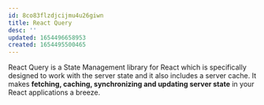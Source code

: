 ```yaml
---
id: 8co83flzdjcijmu4u26giwn
title: React Query
desc: ''
updated: 1654496658953
created: 1654495500465
---
```


React Query is a State Management library for React which is specifically designed to work with the server state and it also includes a server cache. It makes **fetching, caching, synchronizing and updating server state** in your React applications a breeze.
